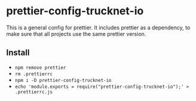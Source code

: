 # prettier-config-trucknet-io

This is a general config for prettier. It includes prettier as a dependency, to make sure that all projects use the same prettier version.

## Install

- `npm remove prettier`
- `rm .prettierrc`
- `npm i -D prettier-config-trucknet-io`
- `echo 'module.exports = require("prettier-config-trucknet-io");' > .prettierrc.js`